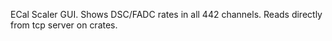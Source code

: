 ECal Scaler GUI.  Shows DSC/FADC rates in all 442 channels.
Reads directly from tcp server on crates.

